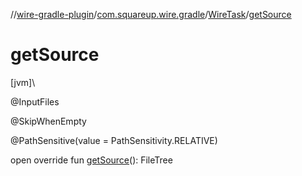 //[wire-gradle-plugin](../../../index.md)/[com.squareup.wire.gradle](../index.md)/[WireTask](index.md)/[getSource](get-source.md)

# getSource

[jvm]\

@InputFiles

@SkipWhenEmpty

@PathSensitive(value = PathSensitivity.RELATIVE)

open override fun [getSource](get-source.md)(): FileTree
